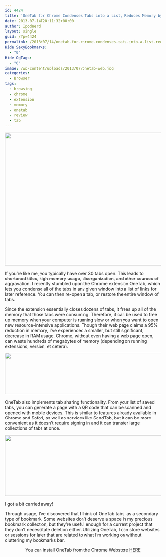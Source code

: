 ```yaml
---
id: 4424
title: 'OneTab for Chrome Condenses Tabs into a List, Reduces Memory by 95%'
date: 2013-07-14T20:11:32+00:00
author: Ipodnerd
layout: single
guid: /?p=4424
permalink: /2013/07/14/onetab-for-chrome-condenses-tabs-into-a-list-reduces-memory-by-95/
Hide SexyBookmarks:
  - "0"
Hide OgTags:
  - "0"
image: /wp-content/uploads/2013/07/onetab-web.jpg
categories:
  - Browser
tags:
  - browsing
  - chrome
  - extension
  - memory
  - onetab
  - review
  - tab
---
```

<p style="text-align: center;">
  <a href="/wp-content/uploads/2013/07/onetab-web.jpg"><img class="aligncenter size-full wp-image-4428" title="onetab-web" src="/wp-content/uploads/2013/07/onetab-web.jpg" alt="" width="553" height="428" srcset="/wp-content/uploads/2013/07/onetab-web.jpg 790w, /wp-content/uploads/2013/07/onetab-web-300x232.jpg 300w, /wp-content/uploads/2013/07/onetab-web-180x139.jpg 180w, /wp-content/uploads/2013/07/onetab-web-360x278.jpg 360w" sizes="(max-width: 553px) 100vw, 553px" /></a>
</p>

If you&#8217;re like me, you typically have over 30 tabs open. This leads to shortened titles, high memory usage, disorganization, and other sources of aggravation. I recently stumbled upon the Chrome extension OneTab, which lets you condense all of the tabs in any given window into a list of links for later reference. You can then re-open a tab, or restore the entire window of tabs.

Since the extension essentially closes dozens of tabs, it frees up all of the memory that those tabs were consuming. Therefore, it can be used to free up memory when your computer is running slow or when you want to open new resource-intensive applications. Though their web page claims a 95% reduction in memory, I&#8217;ve experienced a smaller, but still significant, decrease in RAM usage. Chrome, without even having a web page open, can waste hundreds of megabytes of memory (depending on running extensions, version, et cetera).

<p style="text-align: center;">
  <a href="/wp-content/uploads/2013/07/onetab-share-qr.jpg"><img class="aligncenter size-full wp-image-4430" title="onetab-share-qr" src="/wp-content/uploads/2013/07/onetab-share-qr.jpg" alt="" width="571" height="132" srcset="/wp-content/uploads/2013/07/onetab-share-qr.jpg 815w, /wp-content/uploads/2013/07/onetab-share-qr-300x69.jpg 300w, /wp-content/uploads/2013/07/onetab-share-qr-180x41.jpg 180w, /wp-content/uploads/2013/07/onetab-share-qr-360x83.jpg 360w, /wp-content/uploads/2013/07/onetab-share-qr-790x182.jpg 790w" sizes="(max-width: 571px) 100vw, 571px" /></a>
</p>

OneTab also implements tab sharing functionality. From your list of saved tabs, you can generate a page with a QR code that can be scanned and opened with mobile devices. This is similar to features already available in Chrome and Safari, as well as services like SendTab, but it can be more convenient as it doesn&#8217;t require signing in and it can transfer large collections of tabs at once.

<div id="attachment_4429" style="max-width: 593px" class="wp-caption aligncenter">
  <a href="/wp-content/uploads/2013/07/onetab-screenshot.jpg"><img class="size-full wp-image-4429 " title="onetab-screenshot" src="/wp-content/uploads/2013/07/onetab-screenshot.jpg" alt="" width="583" height="196" srcset="/wp-content/uploads/2013/07/onetab-screenshot.jpg 833w, /wp-content/uploads/2013/07/onetab-screenshot-300x100.jpg 300w, /wp-content/uploads/2013/07/onetab-screenshot-180x60.jpg 180w, /wp-content/uploads/2013/07/onetab-screenshot-360x121.jpg 360w, /wp-content/uploads/2013/07/onetab-screenshot-790x265.jpg 790w" sizes="(max-width: 583px) 100vw, 583px" /></a>
  
  <p class="wp-caption-text">
    I got a bit carried away!
  </p>
</div>

Through usage, I&#8217;ve discovered that I think of OneTab tabs  as a secondary type of bookmark. Some websites don&#8217;t deserve a space in my precious bookmark collection, but they&#8217;re useful enough for a current project that they don&#8217;t necessitate deletion either. Utilizing OneTab, I can store websites or sessions for later that are related to what I&#8217;m working on without cluttering my bookmarks bar.

<p style="text-align: center;">
  You can install OneTab from the Chrome Webstore <a title="OneTab" href="https://chrome.google.com/webstore/detail/onetab/chphlpgkkbolifaimnlloiipkdnihall" target="_blank">HERE</a>
</p>

